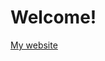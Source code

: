 # Welcome!
<a href="https://chupper100.github.io">My website</a>

<!---
chupper100/chupper100 is a ✨ special ✨ repository because its `README.md` (this file) appears on your GitHub profile.
You can click the Preview link to take a look at your changes.
--->

